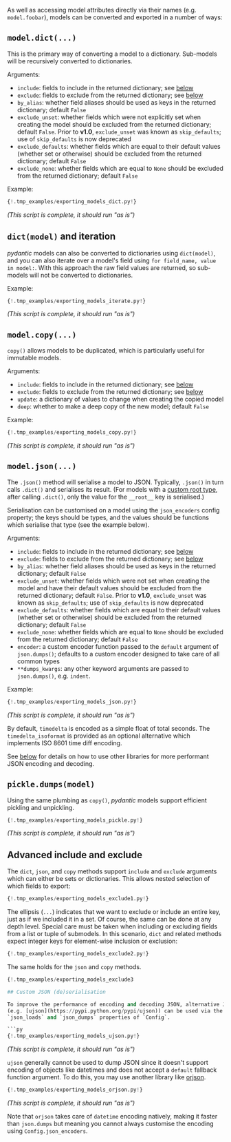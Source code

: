 As well as accessing model attributes directly via their names (e.g. `model.foobar`), models can be converted
and exported in a number of ways:

## `model.dict(...)`

This is the primary way of converting a model to a dictionary. Sub-models will be recursively converted to dictionaries.

Arguments:

* `include`: fields to include in the returned dictionary; see [below](#advanced-include-exclude)
* `exclude`: fields to exclude from the returned dictionary; see [below](#advanced-include-exclude)
* `by_alias`: whether field aliases should be used as keys in the returned dictionary; default `False`
* `exclude_unset`: whether fields which were not explicitly set when creating the model should
  be excluded from the returned dictionary; default `False`.
  Prior to **v1.0**, `exclude_unset` was known as `skip_defaults`; use of `skip_defaults` is now deprecated
* `exclude_defaults`: whether fields which are equal to their default values (whether set or otherwise) should
  be excluded from the returned dictionary; default `False`
* `exclude_none`: whether fields which are equal to `None` should be excluded from the returned dictionary; default
  `False`

Example:

```py
{!.tmp_examples/exporting_models_dict.py!}
```
_(This script is complete, it should run "as is")_

## `dict(model)` and iteration

*pydantic* models can also be converted to dictionaries using `dict(model)`, and you can also
iterate over a model's field using `for field_name, value in model:`. With this approach the raw field values are
returned, so sub-models will not be converted to dictionaries.

Example:

```py
{!.tmp_examples/exporting_models_iterate.py!}
```
_(This script is complete, it should run "as is")_

## `model.copy(...)`

`copy()` allows models to be duplicated, which is particularly useful for immutable models.

Arguments:

* `include`: fields to include in the returned dictionary; see [below](#advanced-include-exclude)
* `exclude`: fields to exclude from the returned dictionary; see [below](#advanced-include-exclude)
* `update`: a dictionary of values to change when creating the copied model
* `deep`: whether to make a deep copy of the new model; default `False`

Example:

```py
{!.tmp_examples/exporting_models_copy.py!}
```
_(This script is complete, it should run "as is")_

## `model.json(...)`

The `.json()` method will serialise a model to JSON. Typically, `.json()` in turn calls `.dict()` and
serialises its result. (For models with a [custom root type](models.md#custom-root-types), after calling `.dict()`,
only the value for the `__root__` key is serialised.)

Serialisation can be customised on a model using the `json_encoders` config property; the keys should be types, and
the values should be functions which serialise that type (see the example below).

Arguments:

* `include`: fields to include in the returned dictionary; see [below](#advanced-include-exclude)
* `exclude`: fields to exclude from the returned dictionary; see [below](#advanced-include-exclude)
* `by_alias`: whether field aliases should be used as keys in the returned dictionary; default `False`
* `exclude_unset`: whether fields which were not set when creating the model and have their default values should
  be excluded from the returned dictionary; default `False`.
  Prior to **v1.0**, `exclude_unset` was known as `skip_defaults`; use of `skip_defaults` is now deprecated
* `exclude_defaults`: whether fields which are equal to their default values (whether set or otherwise) should
  be excluded from the returned dictionary; default `False`
* `exclude_none`: whether fields which are equal to `None` should be excluded from the returned dictionary; default
  `False`
* `encoder`: a custom encoder function passed to the `default` argument of `json.dumps()`; defaults to a custom
  encoder designed to take care of all common types
* `**dumps_kwargs`: any other keyword arguments are passed to `json.dumps()`, e.g. `indent`.

Example:

```py
{!.tmp_examples/exporting_models_json.py!}
```
_(This script is complete, it should run "as is")_

By default, `timedelta` is encoded as a simple float of total seconds. The `timedelta_isoformat` is provided
as an optional alternative which implements ISO 8601 time diff encoding.

See [below](#custom-json-deserialisation) for details on how to use other libraries for more performant JSON encoding
and decoding.

## `pickle.dumps(model)`

Using the same plumbing as `copy()`, *pydantic* models support efficient pickling and unpickling.

```py
{!.tmp_examples/exporting_models_pickle.py!}
```
_(This script is complete, it should run "as is")_

## Advanced include and exclude

The `dict`, `json`, and `copy` methods support `include` and `exclude` arguments which can either be
sets or dictionaries. This allows nested selection of which fields to export:

```py
{!.tmp_examples/exporting_models_exclude1.py!}
```

The ellipsis (``...``) indicates that we want to exclude or include an entire key, just as if we included it in a set.
Of course, the same can be done at any depth level.
Special care must be taken when including or excluding fields from a list or tuple of submodels.  In this scenario,
`dict` and related methods expect integer keys for element-wise inclusion or exclusion:

```py
{!.tmp_examples/exporting_models_exclude2.py!}
```

The same holds for the `json` and `copy` methods.


```py
{!.tmp_examples/exporting_models_exclude3

## Custom JSON (de)serialisation

To improve the performance of encoding and decoding JSON, alternative JSON implementations
(e.g. [ujson](https://pypi.python.org/pypi/ujson)) can be used via the
`json_loads` and `json_dumps` properties of `Config`.

```py
{!.tmp_examples/exporting_models_ujson.py!}
```
_(This script is complete, it should run "as is")_

`ujson` generally cannot be used to dump JSON since it doesn't support encoding of objects like datetimes and does
not accept a `default` fallback function argument. To do this, you may use another library like
[orjson](https://github.com/ijl/orjson).

```py
{!.tmp_examples/exporting_models_orjson.py!}
```
_(This script is complete, it should run "as is")_

Note that `orjson` takes care of `datetime` encoding natively, making it faster than `json.dumps` but
meaning you cannot always customise the encoding using `Config.json_encoders`.
